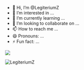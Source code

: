 - 👋 Hi, I’m @LegiteriumZ
- 👀 I’m interested in ...
- 🌱 I’m currently learning ...
- 💞️ I’m looking to collaborate on ...
- 📫 How to reach me ...
- 😄 Pronouns: ...
- ⚡ Fun fact: ...

<!---
LegiteriumZ/LegiteriumZ is a ✨ special ✨ repository because its `README.md` (this file) appears on your GitHub profile.
You can click the Preview link to take a look at your changes.
--->
 <div>
  <img src="https://github-readme-stats.vercel.app/api?username=LegiteriumZ&show_icons=true&count_private=true&hide_border=false"/>
 </div>

<p><img align="center" src="https://github-readme-stats.vercel.app/api/top-langs?username=LegiteriumZ&show_icons=true&locale=en&layout=compact" alt="LegiteriumZ" /></p>
